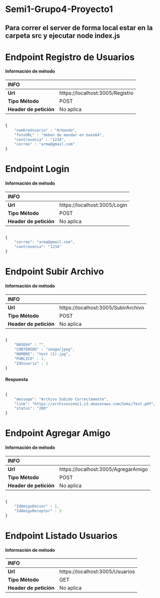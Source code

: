 # Semi1-Grupo4-Proyecto1
## Para correr el server de forma local estar en la carpeta src y ejecutar node index.js 
# Endpoint Registro de Usuarios
#### Información de método

| INFO  | |
| :-----------      | :--------------------- |
| **Url**           | https://localhost:3005/Registro          |
| **Tipo Método**   | POST      |
| **Header de petición**   | No aplica      |

```javascript

{
    "nombreUsuario" : "Armando",
    "fotoURL" : "deben de mandar en base64",
    "contrasenia" : "1234",
    "correo" : "arma@gmail.com"
}
```


# Endpoint Login
#### Información de método

| INFO  | |
| :-----------      | :--------------------- |
| **Url**           | https://localhost:3005/Login          |
| **Tipo Método**   | POST      |
| **Header de petición**   | No aplica      |

```javascript

{
    "correo": "arma@gmail.com",
    "contrasenia": "1234"
}
```

# Endpoint Subir Archivo
#### Información de método

| INFO  | |
| :-----------      | :--------------------- |
| **Url**           | https://localhost:3005/SubirArchivo          |
| **Tipo Método**   | POST      |
| **Header de petición**   | No aplica      |

```javascript

{
    "BASE64" : "",
    "CONTENIDO" : "image/jpeg",
    "NOMBRE": "test (1).jpg",
    "PUBLICO" : 1,
    "IdUsuario" : 1
}
```
#### Respuesta
```javascript

{
    "message": "Archivo Subido Correctamente",
    "link": "https://archivossemi1.s3.amazonaws.com/Semi/Test.pdf",
    "status": "200"
}
```

# Endpoint Agregar Amigo
#### Información de método

| INFO  | |
| :-----------      | :--------------------- |
| **Url**           | https://localhost:3005/AgregarAmigo          |
| **Tipo Método**   | POST      |
| **Header de petición**   | No aplica      |

```javascript

{
    "IdAmigoEmisor" : 1,
    "IdAmigoReceptor" : 3
}
```

# Endpoint Listado Usuarios
#### Información de método

| INFO  | |
| :-----------      | :--------------------- |
| **Url**           | https://localhost:3005/Usuarios          |
| **Tipo Método**   | GET      |
| **Header de petición**   | No aplica      |
